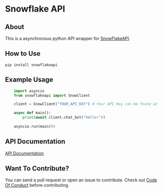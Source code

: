 # Snowflake API

## About

This is a asynchronous python  API wrapper for [SnowFlakeAPI](https://api.snowflakedev.org/). 

## How to Use

```shell
pip install snowflakeapi
```

## Example Usage
```python
    import asyncio
    from snowflakeapi import SnowClient

    client = SnowClient("YOUR_API_KEY") # Your API Key can be found at https://api.snowflakedev.org/dashboard (sign in w/ discord)

    async def main():
        print(await client.chat_bot("hello!"))
    
    asyncio.run(main())

 ```

## API Documentation

[API Documentation](https://snowflakeapi.readthedocs.io/en/latest/)


## Want To Contribute?

You can send a pull request or open an issue to contribute.
Check out [Code Of Conduct](CODE_OF_CONDUCT.md) before contributing.
